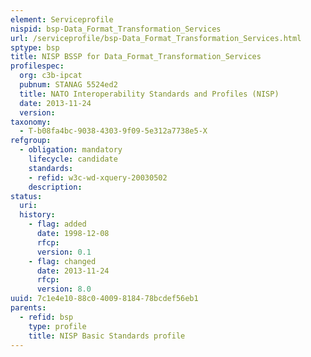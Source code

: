 ```yaml
---
element: Serviceprofile
nispid: bsp-Data_Format_Transformation_Services
url: /serviceprofile/bsp-Data_Format_Transformation_Services.html
sptype: bsp
title: NISP BSSP for Data_Format_Transformation_Services
profilespec:
  org: c3b-ipcat
  pubnum: STANAG 5524ed2
  title: NATO Interoperability Standards and Profiles (NISP)
  date: 2013-11-24
  version: 
taxonomy:
  - T-b08fa4bc-9038-4303-9f09-5e312a7738e5-X
refgroup:
  - obligation: mandatory
    lifecycle: candidate
    standards: 
    - refid: w3c-wd-xquery-20030502
    description: 
status:
  uri: 
  history: 
    - flag: added
      date: 1998-12-08
      rfcp: 
      version: 0.1
    - flag: changed
      date: 2013-11-24
      rfcp: 
      version: 8.0
uuid: 7c1e4e10-88c0-4009-8184-78bcdef56eb1
parents:
  - refid: bsp
    type: profile
    title: NISP Basic Standards profile
---
```

